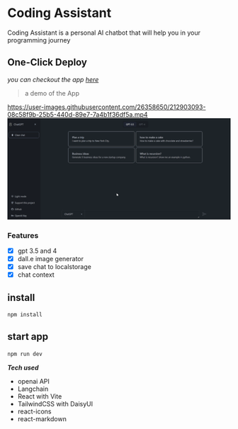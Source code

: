 # Coding Assistant

Coding Assistant is a personal AI chatbot that will help you in your programming journey

## One-Click Deploy

<!--
### Deploy to Netlify

[![Deploy to Netlify](https://www.netlify.com/img/deploy/button.svg)](https://app.netlify.com/start/deploy?repository=https://github.com/EyuCoder/chatgpt-clone)

### Deploy to Vercel

[![Deploy to Vercel](https://vercel.com/button)](https://vercel.com/new/clone?repository-url=https://github.com/EyuCoder/chatgpt-clone&project-name=chatgpt-and-dalle&repo-name=chatgpt-clone) -->

_you can checkout the app [here](https://chatgpt.eyucoder.com/)_

> a demo of the App

https://user-images.githubusercontent.com/26358650/212903093-08c58f9b-25b5-440d-89e7-7a4b1f36df5a.mp4
<img src="demo/demo.gif" width="800px" alt="android icon"/>

### Features

- [x] gpt 3.5 and 4
- [x] dall.e image generator
- [x] save chat to localstorage
- [x] chat context

## install

```bash
npm install
```

## start app

```bash
npm run dev
```

**_Tech used_**

- openai API
- Langchain
- React with Vite
- TailwindCSS with DaisyUI
- react-icons
- react-markdown
